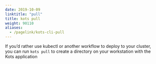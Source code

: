 ```yaml
---
date: 2019-10-09
linktitle: "pull"
title: kots pull
weight: 90110
aliases: 
  - /pagelink/kots-cli-pull
---
```


If you’d rather use kubectl or another workflow to deploy to your cluster, you can run `kots pull` to create a directory on your workstation with the Kots application
